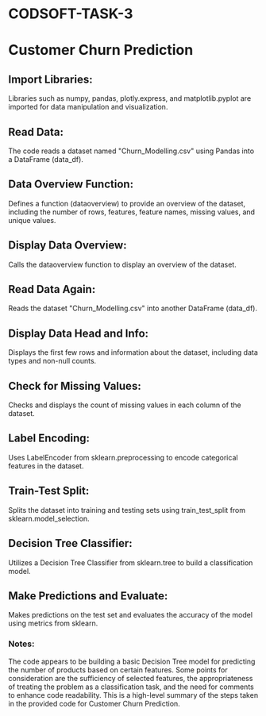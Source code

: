 # CODSOFT-TASK-3
# Customer Churn Prediction
## Import Libraries:

Libraries such as numpy, pandas, plotly.express, and matplotlib.pyplot are imported for data manipulation and visualization.
## Read Data:

The code reads a dataset named "Churn_Modelling.csv" using Pandas into a DataFrame (data_df).
## Data Overview Function:

Defines a function (dataoverview) to provide an overview of the dataset, including the number of rows, features, feature names, missing values, and unique values.
## Display Data Overview:

Calls the dataoverview function to display an overview of the dataset.
## Read Data Again:

Reads the dataset "Churn_Modelling.csv" into another DataFrame (data_df).
## Display Data Head and Info:

Displays the first few rows and information about the dataset, including data types and non-null counts.
## Check for Missing Values:

Checks and displays the count of missing values in each column of the dataset.
## Label Encoding:

Uses LabelEncoder from sklearn.preprocessing to encode categorical features in the dataset.
## Train-Test Split:

Splits the dataset into training and testing sets using train_test_split from sklearn.model_selection.
## Decision Tree Classifier:

Utilizes a Decision Tree Classifier from sklearn.tree to build a classification model.
## Make Predictions and Evaluate:

Makes predictions on the test set and evaluates the accuracy of the model using metrics from sklearn.
### Notes:
The code appears to be building a basic Decision Tree model for predicting the number of products based on certain features.
Some points for consideration are the sufficiency of selected features, the appropriateness of treating the problem as a classification task, and the need for comments to enhance code readability.
This is a high-level summary of the steps taken in the provided code for Customer Churn Prediction.
